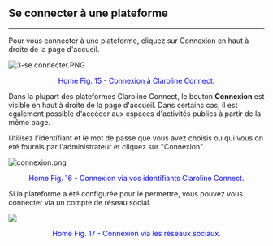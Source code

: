 ## Se connecter à une plateforme

---

Pour vous connecter à une plateforme, cliquez sur Connexion en haut à droite de la page d'accueil.

![3-se connecter.PNG](http://www.claroline.net/uploads/custom/images/1516.png)

<p style="text-align: center; color: blue">Home Fig. 15 - Connexion à Claroline Connect.</p>

Dans la plupart des plateformes Claroline Connect, le bouton **Connexion** est visible en haut à droite de la page d'accueil. Dans certains cas, il est également possible d'accéder aux espaces d'activités publics à partir de la même page.

Utilisez l'identifiant et le mot de passe que vous avez choisis ou qui vous on été fournis par l'administrateur et cliquez sur "Connexion".

![connexion.png](http://www.claroline.net/uploads/custom/images/1846.png)

<p style="text-align: center; color: blue">Home Fig. 16 - Connexion via vos identifiants Claroline Connect.</p>

Si la plateforme a été configurée pour le permettre, vous pouvez vous connecter via un compte de réseau social.

![](images/connexions-resaux-sociaux.png)

<p style="text-align: center; color: blue">Home Fig. 17 - Connexion via les réseaux sociaux.</p>

